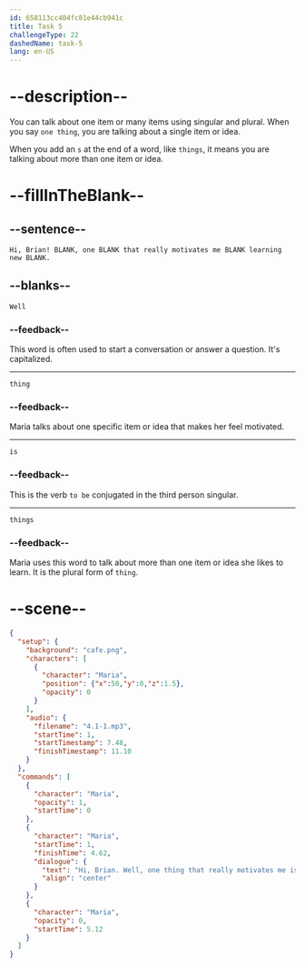 ```yaml
---
id: 658113cc404fc81e44cb941c
title: Task 5
challengeType: 22
dashedName: task-5
lang: en-US
---
```


<!-- (Audio) Maria: Hi, Brian! Well, one thing that really motivates me is learning new things. -->

# --description--

You can talk about one item or many items using singular and plural. When you say `one thing`, you are talking about a single item or idea. 

When you add an `s` at the end of a word, like `things`, it means you are talking about more than one item or idea. 

# --fillInTheBlank--

## --sentence--

`Hi, Brian! BLANK, one BLANK that really motivates me BLANK learning new BLANK.`

## --blanks--

`Well`

### --feedback--

This word is often used to start a conversation or answer a question. It's capitalized.

---

`thing`

### --feedback--

Maria talks about one specific item or idea that makes her feel motivated.

---

`is`

### --feedback--

This is the verb `to be` conjugated in the third person singular.

---

`things`

### --feedback--

Maria uses this word to talk about more than one item or idea she likes to learn. It is the plural form of `thing`.

# --scene--

```json
{
  "setup": {
    "background": "cafe.png",
    "characters": [
      {
        "character": "Maria",
        "position": {"x":50,"y":0,"z":1.5},
        "opacity": 0
      }
    ],
    "audio": {
      "filename": "4.1-1.mp3",
      "startTime": 1,
      "startTimestamp": 7.48,
      "finishTimestamp": 11.10
    }
  },
  "commands": [
    {
      "character": "Maria",
      "opacity": 1,
      "startTime": 0
    },
    {
      "character": "Maria",
      "startTime": 1,
      "finishTime": 4.62,
      "dialogue": {
        "text": "Hi, Brian. Well, one thing that really motivates me is learning new things.",
        "align": "center"
      }
    },
    {
      "character": "Maria",
      "opacity": 0,
      "startTime": 5.12
    }
  ]
}
```
